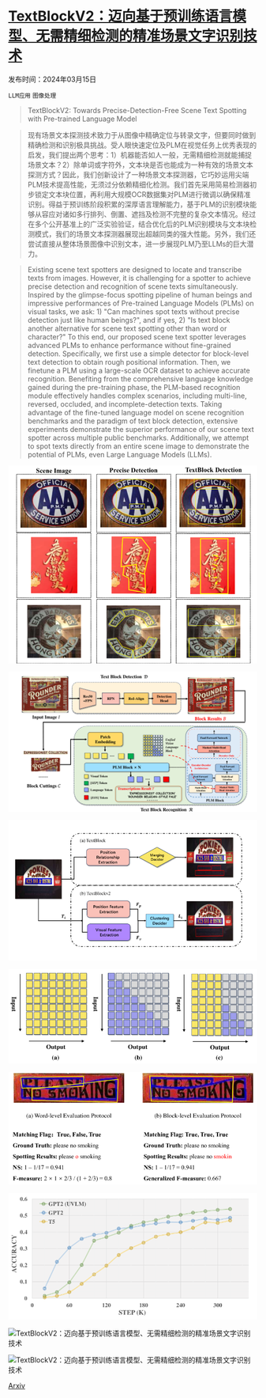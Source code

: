 # [TextBlockV2：迈向基于预训练语言模型、无需精细检测的精准场景文字识别技术](https://arxiv.org/abs/2403.10047)

发布时间：2024年03月15日

`LLM应用` `图像处理`

> TextBlockV2: Towards Precise-Detection-Free Scene Text Spotting with Pre-trained Language Model

> 现有场景文本探测技术致力于从图像中精确定位与转录文字，但要同时做到精确检测和识别极具挑战。受人眼快速定位及PLM在视觉任务上优秀表现的启发，我们提出两个思考：1）机器能否如人一般，无需精细检测就能捕捉场景文本？2）除单词或字符外，文本块是否也能成为一种有效的场景文本探测方式？因此，我们创新设计了一种场景文本探测器，它巧妙运用尖端PLM技术提高性能，无须过分依赖精细化检测。我们首先采用简易检测器初步锁定文本块位置，再利用大规模OCR数据集对PLM进行微调以确保精准识别。得益于预训练阶段积累的深厚语言理解能力，基于PLM的识别模块能够从容应对诸如多行排列、倒置、遮挡及检测不完整的复杂文本情况。经过在多个公开基准上的广泛实验验证，结合优化后的PLM识别模块与文本块检测模式，我们的场景文本探测器展现出超越同类的强大性能。另外，我们还尝试直接从整体场景图像中识别文本，进一步展现PLM乃至LLMs的巨大潜力。

> Existing scene text spotters are designed to locate and transcribe texts from images. However, it is challenging for a spotter to achieve precise detection and recognition of scene texts simultaneously. Inspired by the glimpse-focus spotting pipeline of human beings and impressive performances of Pre-trained Language Models (PLMs) on visual tasks, we ask: 1) "Can machines spot texts without precise detection just like human beings?", and if yes, 2) "Is text block another alternative for scene text spotting other than word or character?" To this end, our proposed scene text spotter leverages advanced PLMs to enhance performance without fine-grained detection. Specifically, we first use a simple detector for block-level text detection to obtain rough positional information. Then, we finetune a PLM using a large-scale OCR dataset to achieve accurate recognition. Benefiting from the comprehensive language knowledge gained during the pre-training phase, the PLM-based recognition module effectively handles complex scenarios, including multi-line, reversed, occluded, and incomplete-detection texts. Taking advantage of the fine-tuned language model on scene recognition benchmarks and the paradigm of text block detection, extensive experiments demonstrate the superior performance of our scene text spotter across multiple public benchmarks. Additionally, we attempt to spot texts directly from an entire scene image to demonstrate the potential of PLMs, even Large Language Models (LLMs).

![TextBlockV2：迈向基于预训练语言模型、无需精细检测的精准场景文字识别技术](../../../paper_images/2403.10047/x1.png)

![TextBlockV2：迈向基于预训练语言模型、无需精细检测的精准场景文字识别技术](../../../paper_images/2403.10047/x2.png)

![TextBlockV2：迈向基于预训练语言模型、无需精细检测的精准场景文字识别技术](../../../paper_images/2403.10047/x3.png)

![TextBlockV2：迈向基于预训练语言模型、无需精细检测的精准场景文字识别技术](../../../paper_images/2403.10047/x4.png)

![TextBlockV2：迈向基于预训练语言模型、无需精细检测的精准场景文字识别技术](../../../paper_images/2403.10047/x5.png)

![TextBlockV2：迈向基于预训练语言模型、无需精细检测的精准场景文字识别技术](../../../paper_images/2403.10047/x6.png)

![TextBlockV2：迈向基于预训练语言模型、无需精细检测的精准场景文字识别技术](../../../paper_images/2403.10047/x7.png)

![TextBlockV2：迈向基于预训练语言模型、无需精细检测的精准场景文字识别技术](../../../paper_images/2403.10047/x8.png)

[Arxiv](https://arxiv.org/abs/2403.10047)